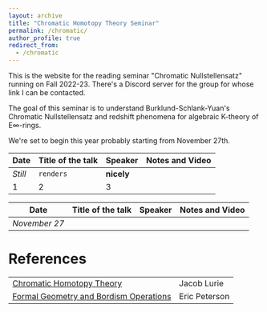 ```yaml
---
layout: archive
title: "Chromatic Homotopy Theory Seminar"
permalink: /chromatic/
author_profile: true
redirect_from:
  - /chromatic
---
```




This is the website for the reading seminar "Chromatic Nullstellensatz" running on Fall 2022-23. There's a Discord server for the group for whose link I can be contacted.  

The goal of this seminar is to understand Burklund-Schlank-Yuan's Chromatic Nullstellensatz and redshift phenomena for algebraic K-theory of E∞-rings.


We're set to begin this year probably starting from November 27th. 

Date | Title of the talk  | Speaker | Notes and Video 
--- | --- | --- | ---
*Still* | `renders` | **nicely**
1 | 2 | 3

Date  | Title of the talk | Speaker | Notes and Video 
--- | --- | --- | --- 
*November 27* | | |  
  

References
======

|   |  |
| ------------- | ------------- |
| [Chromatic Homotopy Theory](https://ncatlab.org/nlab/files/LurieChromaticHomotopyTheory.pdf)  | Jacob Lurie  |
| [Formal Geometry and Bordism Operations](https://drive.google.com/file/d/15jz_aNbom1k-nOOjZ0LXky22b7WPmp0V/view?usp=sharing) | Eric Peterson |

